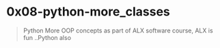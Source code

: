# 0x08-python-more_classes
> Python More OOP concepts as part of ALX software course, ALX is fun ..Python also
